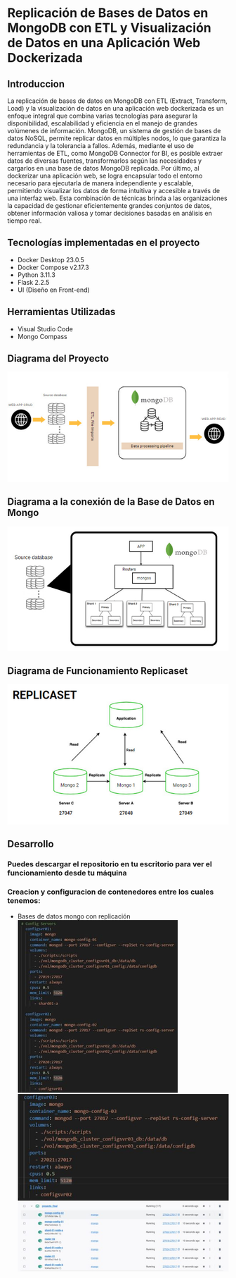# Replicación de Bases de Datos en MongoDB con ETL y Visualización de Datos en una Aplicación Web Dockerizada
## Introduccion
La replicación de bases de datos en MongoDB con ETL (Extract, Transform, Load) y la visualización de datos en una aplicación web dockerizada es un enfoque integral que combina varias tecnologías para asegurar la disponibilidad, escalabilidad y eficiencia en el manejo de grandes volúmenes de información. MongoDB, un sistema de gestión de bases de datos NoSQL, permite replicar datos en múltiples nodos, lo que garantiza la redundancia y la tolerancia a fallos. Además, mediante el uso de herramientas de ETL, como MongoDB Connector for BI, es posible extraer datos de diversas fuentes, transformarlos según las necesidades y cargarlos en una base de datos MongoDB replicada. Por último, al dockerizar una aplicación web, se logra encapsular todo el entorno necesario para ejecutarla de manera independiente y escalable, permitiendo visualizar los datos de forma intuitiva y accesible a través de una interfaz web. Esta combinación de técnicas brinda a las organizaciones la capacidad de gestionar eficientemente grandes conjuntos de datos, obtener información valiosa y tomar decisiones basadas en análisis en tiempo real.
## Tecnologías implementadas en el proyecto
- Docker Desktop 23.0.5
- Docker Compose v2.17.3
- Python 3.11.3
- Flask 2.2.5
- UI (Diseño en Front-end)
## Herramientas Utilizadas
- Visual Studio Code 
- Mongo Compass
## Diagrama del Proyecto
![Diagrama](https://github.com/dilanzurita/Proyecto_final_Modelado/blob/main/img/WhatsApp%20Image%202023-07-18%20at%2010.57.56%20AM.jpeg?raw=true)
## Diagrama a la conexión de la Base de Datos en Mongo
![Diagrama2](https://github.com/dilanzurita/Proyecto_final_Modelado/blob/main/img/WhatsApp%20Image%202023-07-18%20at%2010.59.30%20AM.jpeg?raw=true)
## Diagrama de Funcionamiento Replicaset
![Diagrama](https://github.com/dilanzurita/Proyecto_final_Modelado/blob/main/img/WhatsApp%20Image%202023-07-18%20at%2011.00.49%20AM.jpeg?raw=true)
## Desarrollo
### Puedes descargar el repositorio en tu escritorio para ver el funcionamiento desde tu máquina
### Creacion y configuracion de contenedores entre los cuales tenemos: 
- Bases de datos mongo con replicación 
![Diagrama](https://github.com/dilanzurita/Proyecto_final_Modelado/blob/main/img/Captura.JPG)
![Diagrama](https://github.com/dilanzurita/Proyecto_final_Modelado/blob/main/img/Captura2.JPG)
![Diagrama](https://github.com/dilanzurita/Proyecto_final_Modelado/blob/main/img/Captura3.JPG)

